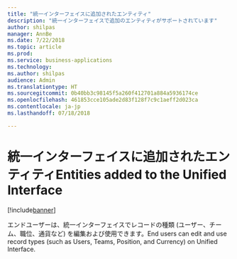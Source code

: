 ```yaml
---
title: "統一インターフェイスに追加されたエンティティ"
description: "統一インターフェイスで追加のエンティティがサポートされています"
author: shilpas
manager: AnnBe
ms.date: 7/22/2018
ms.topic: article
ms.prod: 
ms.service: business-applications
ms.technology: 
ms.author: shilpas
audience: Admin
ms.translationtype: HT
ms.sourcegitcommit: 0b40bb3c98145f5a260f412701a884a5936174ce
ms.openlocfilehash: 461853cce105ade2d83f128f7c9c1aeff2d023ca
ms.contentlocale: ja-jp
ms.lasthandoff: 07/18/2018

---
```

# <a name="entities-added-to-the-unified-interface"></a><span data-ttu-id="7d662-103">統一インターフェイスに追加されたエンティティ</span><span class="sxs-lookup"><span data-stu-id="7d662-103">Entities added to the Unified Interface</span></span>


[!include[banner](../../includes/banner.md)]

<span data-ttu-id="7d662-104">エンドユーザーは、統一インターフェイスでレコードの種類 (ユーザー、チーム、職位、通貨など) を編集および使用できます。</span><span class="sxs-lookup"><span data-stu-id="7d662-104">End users can edit and use record types (such as Users, Teams, Position, and Currency) on Unified Interface.</span></span> 

